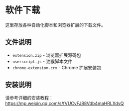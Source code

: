 # 软件下载

这里存放各种自动化脚本和浏览器扩展的下载文件。

## 文件说明

- `extension.zip` - 浏览器扩展源码包
- `userscript.js` - 油猴脚本文件
- `chrome-extension.crx` - Chrome 扩展安装包

## 安装说明

请参考详细的安装教程：https://mp.weixin.qq.com/s/fVUCvFJ88Vdb4maHRLXdvQ
